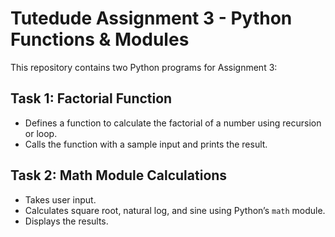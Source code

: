 # Tutedude Assignment 3 - Python Functions & Modules

This repository contains two Python programs for Assignment 3:

## Task 1: Factorial Function
- Defines a function to calculate the factorial of a number using recursion or loop.
- Calls the function with a sample input and prints the result.

## Task 2: Math Module Calculations
- Takes user input.
- Calculates square root, natural log, and sine using Python’s `math` module.
- Displays the results.
